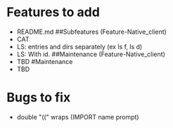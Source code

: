 # Features to add
* README.md
##Subfeatures (Feature-Native\_client)
* CAT
* LS: entries and dirs separately (ex ls f, ls d)
* LS: With id.
##Maintenance (Feature-Native\_client)
* TBD
#Maintenance
* TBD
# Bugs to fix
* double "((" wraps (IMPORT name prompt)
